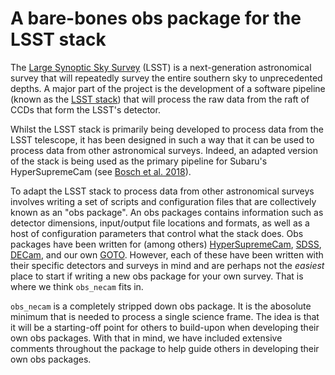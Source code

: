 # A bare-bones obs package for the LSST stack 

The [Large Synoptic Sky Survey](https://www.lsst.org "LSST Homepage") (LSST) is a next-generation astronomical survey that will repeatedly survey the entire southern sky to unprecedented depths. A major part of the project is the development of a software pipeline (known as the [LSST stack](https://github.com/lsst "LSST Github")) that will process the raw data from the raft of CCDs that form the LSST's detector.

Whilst the LSST stack is primarily being developed to process data from the LSST telescope, it has been designed in such a way that it can be used to process data from other astronomical surveys. Indeed, an adapted version of the stack is being used as the primary pipeline for Subaru's HyperSupremeCam (see [Bosch et al. 2018](https://arxiv.org/pdf/1705.06766 "arXiv:1705.06766")).

To adapt the LSST stack to process data from other astronomical surveys involves writing a set of scripts and configuration files that are collectively known as an "obs package". An obs packages contains information such as detector dimensions, input/output file locations and formats, as well as a host of configuration parameters that control what the stack does. Obs packages have been written for (among others) [HyperSupremeCam](https://github.com/lsst/obs_subaru), [SDSS](https://github.com/lsst/obs_sdss), [DECam](https://github.com/lsst/obs_decam), and our own [GOTO](https://github.com/GOTO-OBS/obs_goto). However, each of these have been written with their specific detectors and surveys in mind and are perhaps not the _easiest_ place to start if writing a new obs package for your own survey. That is where we think `obs_necam` fits in.

`obs_necam` is a completely stripped down obs package. It is the abosolute minimum that is needed to process a single science frame. The idea is that it will be a starting-off point for others to build-upon when developing their own obs packages. With that in mind, we have included extensive comments throughout the package to help guide others in developing their own obs packages.






